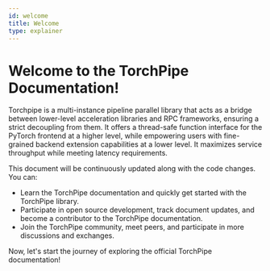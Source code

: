 ```yaml
---
id: welcome
title: Welcome
type: explainer
---
```


# Welcome to the TorchPipe Documentation!


Torchpipe is a multi-instance pipeline parallel library that acts as a bridge between lower-level acceleration libraries and RPC frameworks, ensuring a strict decoupling from them. It offers a thread-safe function interface for the PyTorch frontend at a higher level, while empowering users with fine-grained backend extension capabilities at a lower level. It maximizes service throughput while meeting latency requirements.


This document will be continuously updated along with the code changes. You can:

- Learn the TorchPipe documentation and quickly get started with the TorchPipe library.
- Participate in open source development, track document updates, and become a contributor to the TorchPipe documentation.
- Join the TorchPipe community, meet peers, and participate in more discussions and exchanges.

Now, let's start the journey of exploring the official TorchPipe documentation!